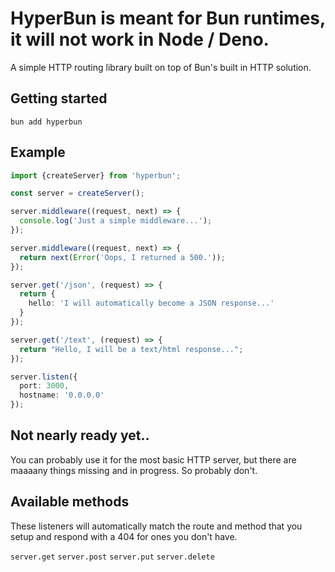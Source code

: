 # HyperBun is meant for Bun runtimes, it will not work in Node / Deno.

A simple HTTP routing library built on top of Bun's built in HTTP solution.

## Getting started

    bun add hyperbun

## Example

```ts
import {createServer} from 'hyperbun';

const server = createServer();

server.middleware((request, next) => {
  console.log('Just a simple middleware...');
});

server.middleware((request, next) => {
  return next(Error('Oops, I returned a 500.'));
});

server.get('/json', (request) => {
  return {
    hello: 'I will automatically become a JSON response...'
  }
});

server.get('/text', (request) => {
  return "Hello, I will be a text/html response...";
});

server.listen({
  port: 3000,
  hostname: '0.0.0.0'
});
```

## Not nearly ready yet..

You can probably use it for the most basic HTTP server, but there are maaaany things missing and in progress. So probably don't.

## Available methods

These listeners will automatically match the route and method that you setup and respond with a 404 for ones you don't have.

`server.get`
`server.post`
`server.put`
`server.delete`